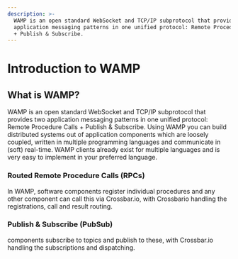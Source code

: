 ```yaml
---
description: >-
  WAMP is an open standard WebSocket and TCP/IP subprotocol that provides two
  application messaging patterns in one unified protocol: Remote Procedure Calls
  + Publish & Subscribe.
---
```


# Introduction to WAMP

## What is WAMP?

WAMP is an open standard WebSocket and TCP/IP subprotocol that provides two application messaging patterns in one unified protocol: Remote Procedure Calls + Publish & Subscribe. Using WAMP you can build distributed systems out of application components which are loosely coupled, written in multiple programming languages and communicate in \(soft\) real-time. WAMP clients already exist for multiple languages and is very easy to implement in your preferred language.

### **Routed Remote Procedure Calls \(RPCs\)**

In WAMP, software components register individual procedures and any other component can call this via Crossbar.io, with Crossbario handling the registrations, call and result routing.

### **Publish & Subscribe \(PubSub\)** 

components subscribe to topics and publish to these, with Crossbar.io handling the subscriptions and dispatching.

